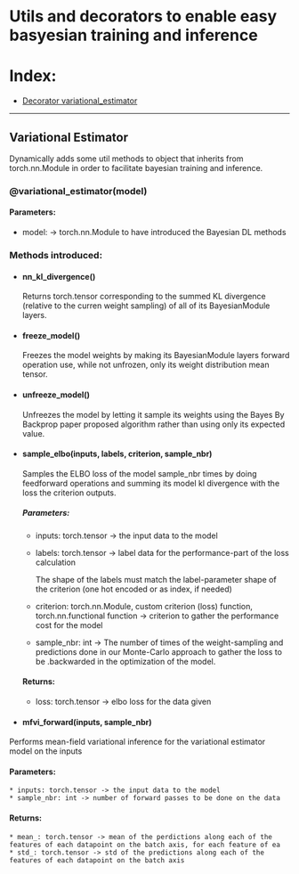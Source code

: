 # Utils and decorators to enable easy basyesian training and inference

# Index:
  * [Decorator variational_estimator](#Variational-Estimator)
---
## Variational Estimator

Dynamically adds some util methods to object that inherits from torch.nn.Module in order to facilitate bayesian training and inference.

### @variational_estimator(model)
  #### Parameters:
  * model: -> torch.nn.Module to have introduced the Bayesian DL methods

### Methods introduced:
  * #### nn_kl_divergence()

    Returns torch.tensor corresponding to the summed KL divergence (relative to the curren weight sampling) of all of its BayesianModule layers.

  * #### freeze_model()

    Freezes the model weights by making its BayesianModule layers forward operation use, while not unfrozen, only its weight distribution mean tensor.

  * #### unfreeze_model()

    Unfreezes the model by letting it sample its weights using the Bayes By Backprop paper proposed algorithm rather than using only its expected value.

  * #### sample_elbo(inputs, labels, criterion, sample_nbr)

    Samples the ELBO loss of the model sample_nbr times by doing feedforward operations and summing its model kl divergence with the loss the criterion outputs.

    ##### Parameters:
      * inputs: torch.tensor -> the input data to the model
      * labels: torch.tensor -> label data for the performance-part of the loss calculation

        The shape of the labels must match the label-parameter shape of the criterion (one hot encoded or as index, if needed)

      * criterion: torch.nn.Module, custom criterion (loss) function, torch.nn.functional function -> criterion to gather the performance cost for the model
      * sample_nbr: int -> The number of times of the weight-sampling and predictions done in our Monte-Carlo approach to gather the loss to be .backwarded in the optimization of the model.

    #### Returns:
      * loss: torch.tensor -> elbo loss for the data given

  * #### mfvi_forward(inputs, sample_nbr)

  Performs mean-field variational inference for the variational estimator model on the inputs

  #### Parameters:
    * inputs: torch.tensor -> the input data to the model
    * sample_nbr: int -> number of forward passes to be done on the data
  #### Returns:
    * mean_: torch.tensor -> mean of the perdictions along each of the features of each datapoint on the batch axis, for each feature of ea
    * std_: torch.tensor -> std of the predictions along each of the features of each datapoint on the batch axis
